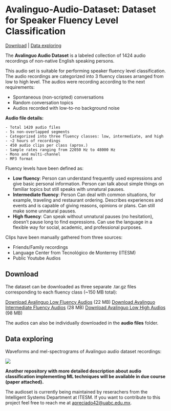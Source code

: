 # Avalinguo-Audio-Dataset: Dataset for Speaker Fluency Level Classification 

[Download](#download) | [Data exploring](#data-exploring)

The **Avalinguo Audio Dataset** is a labeled collection of 1424 audio recordings of non-native English speaking persons. 

This audio set is suitable for performing speaker fluency level classification. The audio recordings are categorized into 3 fluency classes arranged from low to high level. The audios were recording according to the next requirements:

- Spontaneous (non-scripted) conversations
- Random conversation topics
- Audios recorded with low-to-no background noise

**Audio file details:**
```
- Total 1420 audio files
- 5s non-overlapped segments
- Categorized into three fluency classes: low, intermediate, and high
- ~2 hours of recordings
- 450 audio clips per class (aprox.)
- Sample rates ranging from 22050 Hz to 48000 Hz
- Mono and multi-channel
- MP3 format
```

Fluency levels have been defined as:

- **Low fluency**: Person can understand frequently used expressions and give basic personal information. Person can talk about simple things on familiar topics but still speaks with unnatural pauses.
- **Intermediate fluency**: Person Can deal with common situations, for example, traveling and restaurant ordering. Describes experiences and events and is capable of giving reasons, opinions or plans. Can still make some unnatural pauses.
- **High fluency**: Can speak without unnatural pauses (no hesitation), doesn’t pause long to find expressions. Can use the language in a flexible way for social, academic, and professional purposes.

Clips have been manually gathered from three sources:

- Friends/Family recordings
- Language Center from Tecnológico de Monterrey (ITESM)
- Public Youtube Audios


## Download
The dataset can be downloaded as three separate .tar.gz files corresponding to each fluency class (~150 MB total):

[Download Avalinguo Low Fluency Audios](https://github.com/agrija9/Avalinguo-Audio-Set/tree/master/meta/tar-low-fluency.tar.gz) (22 MB)
[Download Avalinguo Intermediate Fluency Audios](https://github.com/agrija9/Avalinguo-Audio-Set/tree/master/meta/tar-intermediate-fluency.tar.gz) (28 MB)
[Download Avalinguo Low High Audios](https://github.com/agrija9/Avalinguo-Audio-Set/tree/master/meta/tar-high-fluency.tar.gz) (98 MB)

The audios can also be individually downloaded in the **audio files** folder.


## Data exploring

Waveforms and mel-spectrograms of Avalinguo audio dataset recordings:

![](https://github.com/agrija9/Avalinguo-Audio-Set/blob/master/fluency-levels.gif)


**Another repository with more detailed description about audio classification implementing ML techniques will be available in due course (paper attached).**

The audioset is currently being maintained by reserachers from the Intelligent Systems Department at ITESM. If you want to contribute to this project feel free to reach me at apreciado42@uabc.edu.mx.
